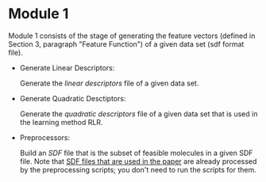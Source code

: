# Module 1

Module 1 consists of the stage of generating the feature vectors (defined in Section 3, paragraph "Feature Function") of a given data set (sdf format file).

- Generate Linear Descriptors:
  
  Generate the _linear descriptors_ file of a given data set.
  
- Generate Quadratic Desctiptors:
  
  Generate the _quadratic descriptors_ file of a given data set that is used in the learning method RLR.

- Preprocessors:

  Build an _SDF_ file that is the subset of feasible molecules in a given SDF file. Note that [SDF files that are used in the paper](../instances_for_paper) are already processed by the preprocessing scripts; you don't need to run the scripts for them. 
